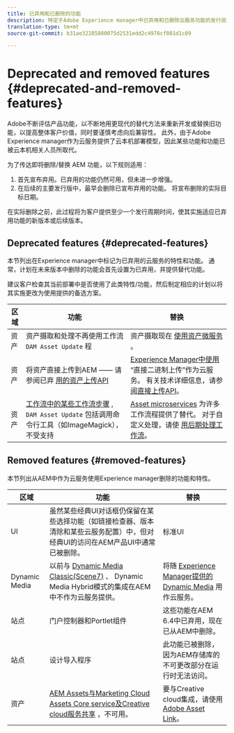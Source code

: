 ```yaml
---
title: 已弃用和已删除的功能
description: 特定于Adobe Experience manager中已弃用和已删除云服务功能的发行说明。
translation-type: tm+mt
source-git-commit: b31ae32285080075d2531edd2c4976cf801d1c89

---
```



# Deprecated and removed features {#deprecated-and-removed-features}

Adobe不断评估产品功能，以不断地用更现代的替代方法来重新开发或替换旧功能，以提高整体客户价值，同时要谨慎考虑向后兼容性。 此外，由于Adobe Experience manager作为云服务提供了云本机部署模型，因此某些功能和功能已被云本机相关人员所取代。

为了传达即将删除/替换 AEM 功能，以下规则适用：

1. 首先宣布弃用。已弃用的功能仍然可用，但未进一步增强。
1. 在后续的主要发行版中，最早会删除已宣布弃用的功能。 将宣布删除的实际目标日期。

在实际删除之前，此过程将为客户提供至少一个发行周期时间，使其实施适应已弃用功能的新版本或后续版本。

## Deprecated features {#deprecated-features}

本节列出在Experience manager中标记为已弃用的云服务的特性和功能。 通常，计划在未来版本中删除的功能会首先设置为已弃用，并提供替代功能。

建议客户检查其当前部署中是否使用了此类特性/功能，然后制定相应的计划以将其实施更改为使用提供的备选方案。

| 区域 | 功能 | 替换 |
| ------------ | ------------------ | ----------- |
| 资产 | 资产摄取和处理不再使用工作流 `DAM Asset Update` 程 | 资产摄取现在 [使用资产微服务](/help/assets/asset-microservices-overview.md) 。 |
| 资产 | 将资产直接上传到AEM —— 请参阅已弃 [用的资产上传API](/help/assets/developer-reference-material-apis.md#deprecated-asset-upload-api) | [Experience Manager中使用](/help/assets/add-assets.md) “直接二进制上传”作为云服务。 有关技术详细信息，请参 [阅直接上传API](/help/assets/developer-reference-material-apis.md#overview-binary-upload)。 |
| 资产 | [工作流中的某些工作流步骤](/help/assets/developer-reference-material-apis.md#post-processing-workflows-steps) , `DAM Asset Update` 包括调用命令行工具（如ImageMagick），不受支持 | [Asset microservices](/help/assets/asset-microservices-overview.md) 为许多工作流程提供了替代。 对于自定义处理，请使 [用后期处理工作流](/help/assets/asset-microservices-configure-and-use.md#post-processing-workflows)。 |

## Removed features {#removed-features}

本节列出从AEM中作为云服务使用Experience manager删除的功能和特性。

| 区域 | 功能 | 替换 |
| ------------ | ------------------ | ----------- |
| UI | 虽然某些经典UI对话框仍保留在某些选择功能（如链接检查器、版本清除和某些云服务配置）中，但对经典UI的访问在AEM产品UI中通常已被删除。 | 标准UI |
| Dynamic Media | 以前与 [Dynamic Media Classic(Scene7)](https://helpx.adobe.com/experience-manager/6-5/sites/administering/using/scene7.html) 、 [](https://helpx.adobe.com/experience-manager/6-5/assets/using/config-dynamic.html) Dynamic Media Hybrid模式的集成在AEM中不作为云服务提供。 | 将随 [Experience Manager提供的Dynamic Media](/help/assets/dynamic-media/dynamic-media.md) 用作云服务。 |
| 站点 | 门户控制器和Portlet组件 | 这些功能在AEM 6.4中已弃用，现在已从AEM中删除。 |
| 站点 | 设计导入程序 | 此功能已被删除，因为AEM存储库的不可更改部分在运行时无法访问。 |
| 资产 | [AEM Assets与Marketing Cloud Assets Core service及Creative cloud服务共享](https://docs.adobe.com/content/help/en/experience-manager-65/administering/integration/configure-assets-cc-integration.html) ，不可用。 | 要与Creative cloud集成，请使用 [Adobe Asset Link](https://helpx.adobe.com/enterprise/using/adobe-asset-link.html)。 |
